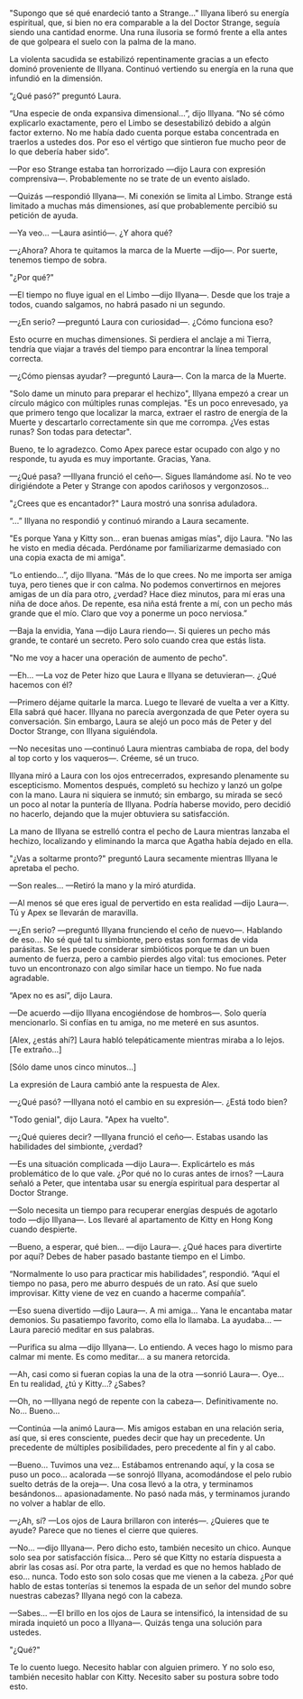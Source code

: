 
"Supongo que sé qué enardeció tanto a Strange..." Illyana liberó su energía espiritual, que, si bien no era comparable a la del Doctor Strange, seguía siendo una cantidad enorme. Una runa ilusoria se formó frente a ella antes de que golpeara el suelo con la palma de la mano.

La violenta sacudida se estabilizó repentinamente gracias a un efecto dominó proveniente de Illyana. Continuó vertiendo su energía en la runa que infundió en la dimensión.

“¿Qué pasó?” preguntó Laura.

“Una especie de onda expansiva dimensional…”, dijo Illyana. “No sé cómo explicarlo exactamente, pero el Limbo se desestabilizó debido a algún factor externo. No me había dado cuenta porque estaba concentrada en traerlos a ustedes dos. Por eso el vértigo que sintieron fue mucho peor de lo que debería haber sido”.

—Por eso Strange estaba tan horrorizado —dijo Laura con expresión comprensiva—. Probablemente no se trate de un evento aislado.

—Quizás —respondió Illyana—. Mi conexión se limita al Limbo. Strange está limitado a muchas más dimensiones, así que probablemente percibió su petición de ayuda.

—Ya veo... —Laura asintió—. ¿Y ahora qué?

—¿Ahora? Ahora te quitamos la marca de la Muerte —dijo—. Por suerte, tenemos tiempo de sobra.

"¿Por qué?"

—El tiempo no fluye igual en el Limbo —dijo Illyana—. Desde que los traje a todos, cuando salgamos, no habrá pasado ni un segundo.

—¿En serio? —preguntó Laura con curiosidad—. ¿Cómo funciona eso?

Esto ocurre en muchas dimensiones. Si perdiera el anclaje a mi Tierra, tendría que viajar a través del tiempo para encontrar la línea temporal correcta.

—¿Cómo piensas ayudar? —preguntó Laura—. Con la marca de la Muerte.

"Solo dame un minuto para preparar el hechizo", Illyana empezó a crear un círculo mágico con múltiples runas complejas. "Es un poco enrevesado, ya que primero tengo que localizar la marca, extraer el rastro de energía de la Muerte y descartarlo correctamente sin que me corrompa. ¿Ves estas runas? Son todas para detectar".

Bueno, te lo agradezco. Como Apex parece estar ocupado con algo y no responde, tu ayuda es muy importante. Gracias, Yana.

—¿Qué pasa? —Illyana frunció el ceño—. Sigues llamándome así. No te veo dirigiéndote a Peter y Strange con apodos cariñosos y vergonzosos...

"¿Crees que es encantador?" Laura mostró una sonrisa aduladora.

“…” Illyana no respondió y continuó mirando a Laura secamente.

"Es porque Yana y Kitty son... eran buenas amigas mías", dijo Laura. "No las he visto en media década. Perdóname por familiarizarme demasiado con una copia exacta de mi amiga".

“Lo entiendo…”, dijo Illyana. “Más de lo que crees. No me importa ser amiga tuya, pero tienes que ir con calma. No podemos convertirnos en mejores amigas de un día para otro, ¿verdad? Hace diez minutos, para mí eras una niña de doce años. De repente, esa niña está frente a mí, con un pecho más grande que el mío. Claro que voy a ponerme un poco nerviosa.”

—Baja la envidia, Yana —dijo Laura riendo—. Si quieres un pecho más grande, te contaré un secreto. Pero solo cuando crea que estás lista.

"No me voy a hacer una operación de aumento de pecho".

—Eh... —La voz de Peter hizo que Laura e Illyana se detuvieran—. ¿Qué hacemos con él?

—Primero déjame quitarle la marca. Luego te llevaré de vuelta a ver a Kitty. Ella sabrá qué hacer. Illyana no parecía avergonzada de que Peter oyera su conversación. Sin embargo, Laura se alejó un poco más de Peter y del Doctor Strange, con Illyana siguiéndola.

—No necesitas uno —continuó Laura mientras cambiaba de ropa, del body al top corto y los vaqueros—. Créeme, sé un truco.

Illyana miró a Laura con los ojos entrecerrados, expresando plenamente su escepticismo. Momentos después, completó su hechizo y lanzó un golpe con la mano. Laura ni siquiera se inmutó; sin embargo, su mirada se secó un poco al notar la puntería de Illyana. Podría haberse movido, pero decidió no hacerlo, dejando que la mujer obtuviera su satisfacción.

La mano de Illyana se estrelló contra el pecho de Laura mientras lanzaba el hechizo, localizando y eliminando la marca que Agatha había dejado en ella.

"¿Vas a soltarme pronto?" preguntó Laura secamente mientras Illyana le apretaba el pecho.

—Son reales… —Retiró la mano y la miró aturdida.

—Al menos sé que eres igual de pervertido en esta realidad —dijo Laura—. Tú y Apex se llevarán de maravilla.

—¿En serio? —preguntó Illyana frunciendo el ceño de nuevo—. Hablando de eso... No sé qué tal tu simbionte, pero estas son formas de vida parásitas. Se les puede considerar simbióticos porque te dan un buen aumento de fuerza, pero a cambio pierdes algo vital: tus emociones. Peter tuvo un encontronazo con algo similar hace un tiempo. No fue nada agradable.

“Apex no es así”, dijo Laura.

—De acuerdo —dijo Illyana encogiéndose de hombros—. Solo quería mencionarlo. Si confías en tu amiga, no me meteré en sus asuntos.

[Alex, ¿estás ahí?] Laura habló telepáticamente mientras miraba a lo lejos. [Te extraño…]

[Sólo dame unos cinco minutos…]

La expresión de Laura cambió ante la respuesta de Alex.

—¿Qué pasó? —Illyana notó el cambio en su expresión—. ¿Está todo bien?

"Todo genial", dijo Laura. "Apex ha vuelto".

—¿Qué quieres decir? —Illyana frunció el ceño—. Estabas usando las habilidades del simbionte, ¿verdad?

—Es una situación complicada —dijo Laura—. Explicártelo es más problemático de lo que vale. ¿Por qué no lo curas antes de irnos? —Laura señaló a Peter, que intentaba usar su energía espiritual para despertar al Doctor Strange.

—Solo necesita un tiempo para recuperar energías después de agotarlo todo —dijo Illyana—. Los llevaré al apartamento de Kitty en Hong Kong cuando despierte.

—Bueno, a esperar, qué bien... —dijo Laura—. ¿Qué haces para divertirte por aquí? Debes de haber pasado bastante tiempo en el Limbo.

“Normalmente lo uso para practicar mis habilidades”, respondió. “Aquí el tiempo no pasa, pero me aburro después de un rato. Así que suelo improvisar. Kitty viene de vez en cuando a hacerme compañía”.

—Eso suena divertido —dijo Laura—. A mi amiga… Yana le encantaba matar demonios. Su pasatiempo favorito, como ella lo llamaba. La ayudaba… —Laura pareció meditar en sus palabras.

—Purifica su alma —dijo Illyana—. Lo entiendo. A veces hago lo mismo para calmar mi mente. Es como meditar... a su manera retorcida.

—Ah, casi como si fueran copias la una de la otra —sonrió Laura—. Oye... En tu realidad, ¿tú y Kitty...? ¿Sabes?

—Oh, no —Illyana negó de repente con la cabeza—. Definitivamente no. No... Bueno...

—Continúa —la animó Laura—. Mis amigos estaban en una relación seria, así que, si eres consciente, puedes decir que hay un precedente. Un precedente de múltiples posibilidades, pero precedente al fin y al cabo.

—Bueno... Tuvimos una vez... Estábamos entrenando aquí, y la cosa se puso un poco... acalorada —se sonrojó Illyana, acomodándose el pelo rubio suelto detrás de la oreja—. Una cosa llevó a la otra, y terminamos besándonos... apasionadamente. No pasó nada más, y terminamos jurando no volver a hablar de ello.

—¿Ah, sí? —Los ojos de Laura brillaron con interés—. ¿Quieres que te ayude? Parece que no tienes el cierre que quieres.

—No... —dijo Illyana—. Pero dicho esto, también necesito un chico. Aunque solo sea por satisfacción física... Pero sé que Kitty no estaría dispuesta a abrir las cosas así. Por otra parte, la verdad es que no hemos hablado de eso... nunca. Todo esto son solo cosas que me vienen a la cabeza. ¿Por qué hablo de estas tonterías si tenemos la espada de un señor del mundo sobre nuestras cabezas? Illyana negó con la cabeza.

—Sabes... —El brillo en los ojos de Laura se intensificó, la intensidad de su mirada inquietó un poco a Illyana—. Quizás tenga una solución para ustedes.

"¿Qué?"

Te lo cuento luego. Necesito hablar con alguien primero. Y no solo eso, también necesito hablar con Kitty. Necesito saber su postura sobre todo esto.